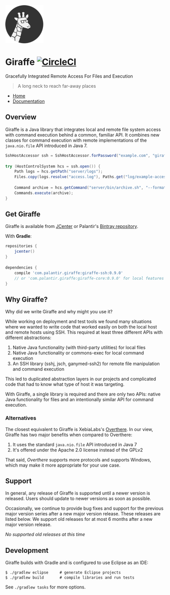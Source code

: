 <img src="docs/src/static/logo.png?raw=true" alt="The Giraffe logo, a giraffe wearing glasses" width="120" height ="120"/>

# Giraffe [![CircleCI](https://circleci.com/gh/palantir/giraffe/tree/develop.svg?style=svg)](https://circleci.com/gh/palantir/giraffe/tree/develop)

Gracefully Integrated Remote Access For Files and Execution
> A long neck to reach far-away places

- [Home](http://palantir.github.io/giraffe/)
- [Documentation](http://palantir.github.io/giraffe/docs/0.9.0/)

## Overview

Giraffe is a Java library that integrates local and remote file system access
with command execution behind a common, familiar API. It combines new classes
for command execution with remote implementations of the `java.nio.file` API
introduced in Java 7.

```java
SshHostAccessor ssh = SshHostAccessor.forPassword("example.com", "giraffe", "l0ngN3ck");

try (HostControlSystem hcs = ssh.open()) {
    Path logs = hcs.getPath("server/logs");
    Files.copy(logs.resolve("access.log"), Paths.get("log/example-access.log"));

    Command archive = hcs.getCommand("server/bin/archive.sh", "--format=zip", "logs");
    Commands.execute(archive);
}
```

## Get Giraffe

Giraffe is available from [JCenter][jcenter] or Palantir's [Bintray repository][bintray].

With **Gradle**:

```gradle
repositories {
    jcenter()
}

dependencies {
    compile 'com.palantir.giraffe:giraffe-ssh:0.9.0'
    // or 'com.palantir.giraffe:giraffe-core:0.9.0' for local features only
}
```

[jcenter]: https://bintray.com/bintray/jcenter
[bintray]: http://dl.bintray.com/palantir/releases

## Why Giraffe?

Why did we write Giraffe and why might you use it?

While working on deployment and test tools we found many situations where we
wanted to write code that worked easily on both the local host and remote hosts
using SSH. This required at least three different APIs with different
abstractions:

1. Native Java functionality (with third-party utilities) for local files
2. Native Java functionality or commons-exec for local command execution
3. An SSH library (sshj, jsch, ganymed-ssh2) for remote file manipulation and
   command execution

This led to duplicated abstraction layers in our projects and complicated code
that had to know what type of host it was targeting.

With Giraffe, a single library is required and there are only two APIs: native
Java functionality for files and an intentionally similar API for command
execution.

### Alternatives

The closest equivalent to Giraffe is XebiaLabs's [Overthere][overthere]. In our
view, Giraffe has two major benefits when compared to Overthere:

1. It uses the standard `java.nio.file` API introduced in Java 7
2. It's offered under the Apache 2.0 license instead of the GPLv2

That said, _Overthere_ supports more protocols and supports Windows, which may
make it more appropriate for your use case.

[commons-exec]: https://commons.apache.org/proper/commons-exec/
[sshj]: https://github.com/hierynomus/sshj
[jsch]: http://www.jcraft.com/jsch/
[ganymed-ssh2]: https://code.google.com/p/ganymed-ssh-2/
[overthere]: https://github.com/xebialabs/overthere

## Support

In general, any release of Giraffe is supported until a newer version is
released. Users should update to newer versions as soon as possible.

Occasionally, we continue to provide bug fixes and support for the previous
major version series after a new major version release. These releases are
listed below. We support old releases for at most 6 months after a new major
version release.

*No supported old releases at this time*

## Development

Giraffe builds with Gradle and is configured to use Eclipse as an IDE:

```shell
$ ./gradlew eclipse     # generate Eclipse projects
$ ./gradlew build       # compile libraries and run tests
```

See `./gradlew tasks` for more options.
